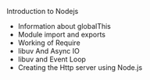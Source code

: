 Introduction to Nodejs
- Information about globalThis
-  Module import and exports
- Working of Require 
- libuv And Async IO
- libuv and Event Loop
- Creating the Http server using Node.js